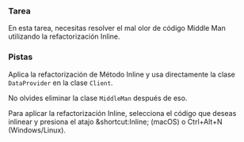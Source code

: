 ### Tarea

En esta tarea, necesitas resolver el mal olor de código Middle Man utilizando la refactorización Inline.

### Pistas

<div class="hint" title="Pista de refactorización">

Aplica la refactorización de Método Inline y usa directamente la clase `DataProvider` en la clase `Client`.

No olvides eliminar la clase `MiddleMan` después de eso.
</div>

<div class="hint" title="Atajo para la refactorización Inline">

Para aplicar la refactorización Inline, selecciona el código que deseas inlinear y presiona el atajo &shortcut:Inline; (macOS) o
Ctrl+Alt+N (Windows/Linux).

</div>